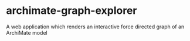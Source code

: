 # archimate-graph-explorer
A web application which renders an interactive force directed graph of an ArchiMate model
